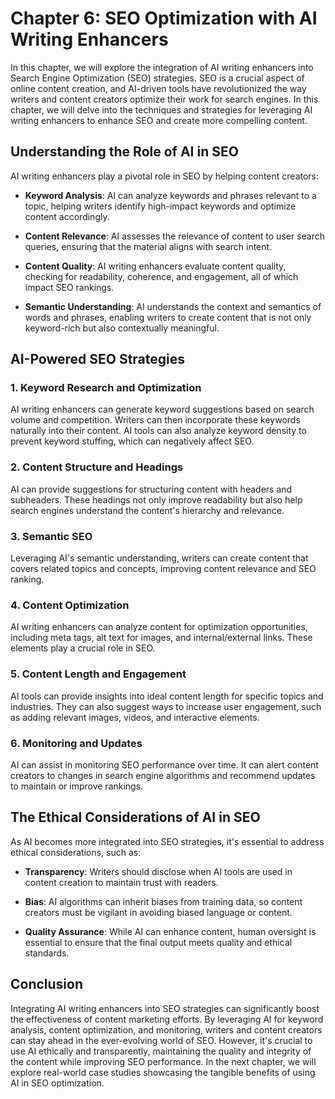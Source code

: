 Chapter 6: SEO Optimization with AI Writing Enhancers
=====================================================

In this chapter, we will explore the integration of AI writing enhancers into Search Engine Optimization (SEO) strategies. SEO is a crucial aspect of online content creation, and AI-driven tools have revolutionized the way writers and content creators optimize their work for search engines. In this chapter, we will delve into the techniques and strategies for leveraging AI writing enhancers to enhance SEO and create more compelling content.

Understanding the Role of AI in SEO
-----------------------------------

AI writing enhancers play a pivotal role in SEO by helping content creators:

* **Keyword Analysis**: AI can analyze keywords and phrases relevant to a topic, helping writers identify high-impact keywords and optimize content accordingly.

* **Content Relevance**: AI assesses the relevance of content to user search queries, ensuring that the material aligns with search intent.

* **Content Quality**: AI writing enhancers evaluate content quality, checking for readability, coherence, and engagement, all of which impact SEO rankings.

* **Semantic Understanding**: AI understands the context and semantics of words and phrases, enabling writers to create content that is not only keyword-rich but also contextually meaningful.

AI-Powered SEO Strategies
-------------------------

### 1. **Keyword Research and Optimization**

AI writing enhancers can generate keyword suggestions based on search volume and competition. Writers can then incorporate these keywords naturally into their content. AI tools can also analyze keyword density to prevent keyword stuffing, which can negatively affect SEO.

### 2. **Content Structure and Headings**

AI can provide suggestions for structuring content with headers and subheaders. These headings not only improve readability but also help search engines understand the content's hierarchy and relevance.

### 3. **Semantic SEO**

Leveraging AI's semantic understanding, writers can create content that covers related topics and concepts, improving content relevance and SEO ranking.

### 4. **Content Optimization**

AI writing enhancers can analyze content for optimization opportunities, including meta tags, alt text for images, and internal/external links. These elements play a crucial role in SEO.

### 5. **Content Length and Engagement**

AI tools can provide insights into ideal content length for specific topics and industries. They can also suggest ways to increase user engagement, such as adding relevant images, videos, and interactive elements.

### 6. **Monitoring and Updates**

AI can assist in monitoring SEO performance over time. It can alert content creators to changes in search engine algorithms and recommend updates to maintain or improve rankings.

The Ethical Considerations of AI in SEO
---------------------------------------

As AI becomes more integrated into SEO strategies, it's essential to address ethical considerations, such as:

* **Transparency**: Writers should disclose when AI tools are used in content creation to maintain trust with readers.

* **Bias**: AI algorithms can inherit biases from training data, so content creators must be vigilant in avoiding biased language or content.

* **Quality Assurance**: While AI can enhance content, human oversight is essential to ensure that the final output meets quality and ethical standards.

Conclusion
----------

Integrating AI writing enhancers into SEO strategies can significantly boost the effectiveness of content marketing efforts. By leveraging AI for keyword analysis, content optimization, and monitoring, writers and content creators can stay ahead in the ever-evolving world of SEO. However, it's crucial to use AI ethically and transparently, maintaining the quality and integrity of the content while improving SEO performance. In the next chapter, we will explore real-world case studies showcasing the tangible benefits of using AI in SEO optimization.
